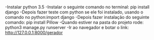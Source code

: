 -Instalar python 3.5
-Instalar o seguinte comando no terminal: pip install django
-Depois fazer teste com python se ele foi instalado, usando o comando no python:import django
-Depois fazer instalação do seguinte comando: pip install Pillow
-Quando estiver na pasta do projeto rode: python3 manage.py runserver
-Ir ao navegador e botar o link: http://127.0.0.1:8000/gerador

